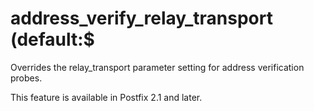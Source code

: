 # address_verify_relay_transport (default:$ 


Overrides the relay_transport parameter setting for address
verification probes.



This feature is available in Postfix 2.1 and later.



